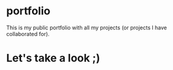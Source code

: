 # portfolio
This is my public portfolio with all my projects (or projects I have collaborated for).
# Let's take a look ;)
